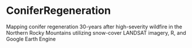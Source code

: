 # ConiferRegeneration

Mapping conifer regeneration 30-years after high-severity wildfire in the Northern Rocky Mountains utilizing snow-cover LANDSAT imagery, R, and Google Earth Engine
